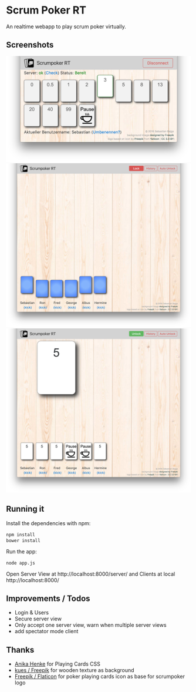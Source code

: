 # Scrum Poker RT

An realtime webapp to play scrum poker virtually.

## Screenshots

![Screenshot Client View](/screenshots/screenshot_client.png?raw=true "Screenshot Client View")
![Screenshot Server View Picking](/screenshots/screenshot_server-picking.png?raw=true "Screenshot Server View Picking")
![Screenshot Server View Result](/screenshots/screenshot_server-result.png?raw=true "Screenshot Server View Result")

## Running it

Install the dependencies with npm:

    npm install
    bower install

Run the app:

    node app.js

Open Server View at http://localhost:8000/server/ and Clients at local http://localhost:8000/

## Improvements / Todos

- Login & Users
- Secure server view 
- Only accept one server view, warn when multiple server views
- add spectator mode client

## Thanks

- [Anika Henke](http://selfthinker.github.com/CSS-Playing-Cards/) for Playing Cards CSS
- [kues / Freepik](http://www.freepik.com/free-photo/wooden-texture_928750.htm) for wooden texture as background
- [Freepik / Flaticon](http://www.flaticon.com/free-icon/poker-playing-cards_35203) for poker playing cards icon as base for scrumpoker logo 

